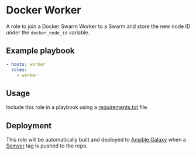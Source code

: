# Docker Worker

A role to join a Docker Swarm Worker to a Swarm and store the new node ID under the `docker_node_id` variable.

## Example playbook

```yaml
- hosts: worker
  roles:
    - worker
```

## Usage

Include this role in a playbook using a [requirements.txt](https://galaxy.ansible.com/docs/using/installing.html#installing-multiple-roles-from-a-file) file.

## Deployment

This role will be automatically built and deployed to [Ansible Galaxy](https://galaxy.ansible.com) when a [Semver](https://semver.org) tag is pushed to the repo.

